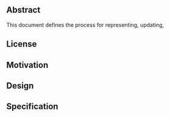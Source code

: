 ## Abstract
This document defines the process for representing, updating,

## License

## Motivation

## Design

## Specification

